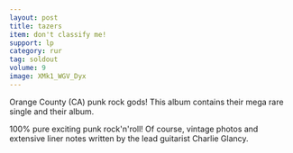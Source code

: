```yaml
---
layout: post
title: tazers
item: don't classify me!
support: lp
category: rur
tag: soldout
volume: 9
image: XMk1_WGV_Dyx
---
```


Orange County (CA) punk rock gods! This album contains their mega rare single and their album.

100% pure exciting punk rock'n'roll! Of course, vintage photos and extensive liner notes written by the lead guitarist Charlie Glancy.

